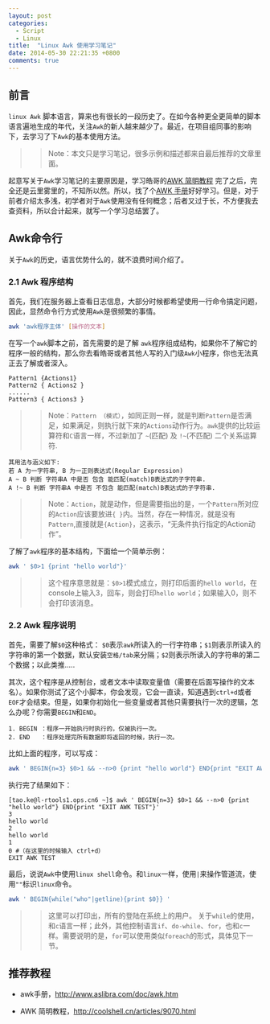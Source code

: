 ```yaml
---
layout: post
categories: 
  - Script
  - Linux
title:  "Linux Awk 使用学习笔记"
date: 2014-05-30 22:21:35 +0800
comments: true
---
```


## <a id="Intro">前言</a>

`linux Awk` 脚本语言，算来也有很长的一段历史了。在如今各种更全更简单的脚本语言遍地生成的年代，关注`Awk`的新人越来越少了。最近，在项目组同事的影响下，去学习了下`Awk`的基本使用方法。

>> Note：本文只是学习笔记，很多示例和描述都来自最后推荐的文章里面。 

起意写关于`Awk`学习笔记的主要原因是，学习皓哥的[AWK 简明教程](http://coolshell.cn/articles/9070.html) 完了之后，完全还是云里雾里的，不知所以然。所以，找了个[AWK 手册](http://www.aslibra.com/doc/awk.htm)好好学习。但是，对于前者介绍太多浅，初学者对于`Awk`使用没有任何概念；后者又过于长，不方便我去查资料，所以合计起来，就写一个学习总结罢了。

## <a id="Console">Awk命令行</a>

关于`Awk`的历史，语言优势什么的，就不浪费时间介绍了。

### 2.1 Awk 程序结构

首先，我们在服务器上查看日志信息，大部分时候都希望使用一行命令搞定问题，因此，显然命令行方式使用`Awk`是很频繁的事情。

``` bash
awk 'awk程序主体' [操作的文本] 
```

在写一个`awk`脚本之前，首先需要的是了解 `awk`程序组成结构，如果你不了解它的程序一般的结构，那么你去看皓哥或者其他人写的入门级`Awk`小程序，你也无法真正去了解或者深入。

	Pattern1 {Actions1}
	Pattern2 { Actions2 }
	......
	Pattern3 { Actions3 }

<!-- more -->

>> Note：`Pattern （模式）`，如同正则一样，就是判断`Pattern`是否满足，如果满足，则执行就下来的`Actions`动作行为。`awk`提供的比较运算符和`C`语言一样，不过新加了 ` ~ `(匹配) 及 ` !~ `(不匹配) 二个关系运算符.
	
	其用法与涵义如下:
	若 A 为一字符串, B 为一正则表达式(Regular Expression)
	A ~ B 判断 字符串A 中是否 包含 能匹配(match)B表达式的子字符串.
	A !~ B 判断 字符串A 中是否 不包含 能匹配(match)B表达式的子字符串.

>> Note：`Action`，就是动作，但是需要指出的是，一个`Pattern`所对应的`Action`应该要放进`{ }`内。当然，存在一种情况，就是没有`Pattern`,直接就是`{Action}`，这表示，“无条件执行指定的Action动作”。

了解了`awk`程序的基本结构，下面给一个简单示例：

``` bash
awk ' $0>1 {print "hello world"}' 
```

>> 这个程序意思就是：`$0>1`模式成立，则打印后面的`hello world`，在console上输入3，回车，则会打印`hello world`；如果输入0，则不会打印该消息。

### 2.2 Awk 程序说明

首先，需要了解`$0`这种格式： `$0`表示`awk`所读入的一行字符串；`$1`则表示所读入的字符串的第一个数据，默认安装`空格/tab`来分隔；`$2`则表示所读入的字符串的第二个数据；以此类推.....

其次，这个程序是从控制台，或者文本中读取变量值（需要在后面写操作的文本名）。如果你测试了这个小脚本，你会发现，它会一直读，知道遇到`ctrl+d`或者`EOF`才会结束。但是，如果你初始化一些变量或者其他只需要执行一次的逻辑，怎么办呢？你需要`BEGIN`和`END`。

	1. BEGIN ：程序一开始执行时执行的，仅被执行一次。
	2. END	 ：程序处理完所有数据即将返回的时候，执行一次。

比如上面的程序，可以写成：

``` bash
awk ' BEGIN{n=3} $0>1 && --n>0 {print "hello world"} END{print "EXIT AWK TEST"}'
```

执行完了结果如下：

	[tao.ke@l-rtools1.ops.cn6 ~]$ awk ' BEGIN{n=3} $0>1 && --n>0 {print "hello world"} END{print "EXIT AWK TEST"}'         
	3
	hello world
	2
	hello world
	1
	0 #（在这里的时候输入 ctrl+d）
	EXIT AWK TEST

最后，说说`Awk`中使用`linux shell`命令。和`linux`一样，使用`|`来操作管道流，使用`""`标识`linux`命令。

``` bash
awk ' BEGIN{while("who"|getline){print $0}} '  
```

>> 这里可以打印出，所有的登陆在系统上的用户。	关于`while`的使用，和`c`语言一样；此外，其他控制语言`if`、`do-while`、`for`，也和`c`一样。需要说明的是，`for`可以使用类似`foreach`的形式，具体见下一节。


## <a id="Recommend">推荐教程</a>

* awk手册，<http://www.aslibra.com/doc/awk.htm>

* AWK 简明教程，<http://coolshell.cn/articles/9070.html>
